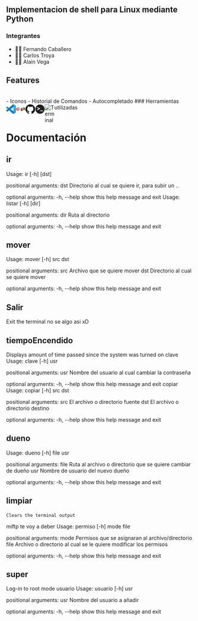## Implementacion de shell para Linux mediante Python
### Integrantes
- 🙋‍♂️ Fernando Caballero
- 🙋‍♂️ Carlos Troya
- 🙋‍♂️ Alain Vega
## Features
<br />
- Iconos
- Historial de Comandos
- Autocompletado
### Herramientas utilizadas
<img align="left" alt="Visual Studio Code" width="26px" src="https://raw.githubusercontent.com/github/explore/80688e429a7d4ef2fca1e82350fe8e3517d3494d/topics/visual-studio-code/visual-studio-code.png" />
<img align="left" alt="Git" width="26px" src="https://raw.githubusercontent.com/github/explore/80688e429a7d4ef2fca1e82350fe8e3517d3494d/topics/git/git.png" />
<img align="left" alt="GitHub" width="26px" src="https://raw.githubusercontent.com/github/explore/78df643247d429f6cc873026c0622819ad797942/topics/github/github.png" />
<img align="left" alt="Terminal" width="26px" src="https://raw.githubusercontent.com/github/explore/80688e429a7d4ef2fca1e82350fe8e3517d3494d/topics/terminal/terminal.png" />
<img align="left" alt="Terminal" width="26px" src="https://i.pinimg.com/736x/2f/9c/11/2f9c11f9e55efbf1791f12c06d60729b.jpg" />
<br />
<br />

# Documentación
## ir
Usage: ir [-h] [dst]

positional arguments:
  dst         Directorio al cual se quiere ir, para subir un ..

optional arguments:
  -h, --help  show this help message and exit
Usage: listar [-h] [dir]

positional arguments:
  dir         Ruta al directorio

optional arguments:
  -h, --help  show this help message and exit
## mover
Usage: mover [-h] src dst

positional arguments:
  src         Archivo que se quiere mover
  dst         Directorio al cual se quiere mover

optional arguments:
  -h, --help  show this help message and exit
## Salir 
  Exit the terminal
no se algo asi xD

## tiempoEncendido
   Displays amount of time passed since the system was turned on
clave
Usage: clave [-h] usr

positional arguments:
  usr         Nombre del usuario al cual cambiar la contraseña

optional arguments:
  -h, --help  show this help message and exit
copiar
Usage: copiar [-h] src dst

positional arguments:
  src         El archivo o directorio fuente
  dst         El archivo o directorio destino

optional arguments:
  -h, --help  show this help message and exit
## dueno
Usage: dueno [-h] file usr

positional arguments:
  file        Ruta al archivo o directorio que se quiere cambiar de dueño
  usr         Nombre de usuario del nuevo dueño

optional arguments:
  -h, --help  show this help message and exit
## limpiar
    Clears the terminal output
miftp te voy a deber
Usage: permiso [-h] mode file

positional arguments:
  mode        Permisos que se asignaran al archivo/directorio
  file        Archivo o directorio al cual se le quiere modificar los permisos

optional arguments:
  -h, --help  show this help message and exit
## super
Log-in to root mode
usuario
Usage: usuario [-h] usr

positional arguments:
  usr         Nombre del usuario a añadir

optional arguments:
  -h, --help  show this help message and exit
